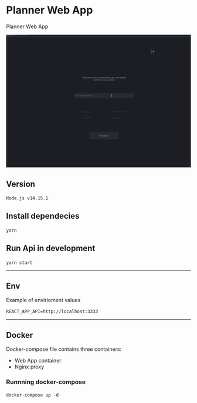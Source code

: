 # Planner Web App

Planner Web App

![gif](https://github.com/breno-alves/Planner/blob/master/docs/images/planner_gif.gif?raw=true)

## Version

    Node.js v14.15.1

## Install dependecies

    yarn

## Run Api in development

    yarn start

---

## Env

Example of envirioment values

```
REACT_APP_API=http://localhost:3333
```

---

## Docker

Docker-compose file contains three containers:

- Web App container
- Nginx proxy

### Runnning docker-compose

    docker-compose up -d
